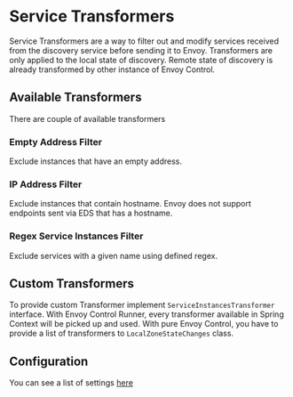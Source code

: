 # Service Transformers

Service Transformers are a way to filter out and modify services received from the discovery service before sending it to Envoy.
Transformers are only applied to the local state of discovery. Remote state of discovery is already transformed by other
instance of Envoy Control.

## Available Transformers

There are couple of available transformers

### Empty Address Filter

Exclude instances that have an empty address.

### IP Address Filter

Exclude instances that contain hostname. Envoy does not support endpoints sent via EDS that has a hostname.

### Regex Service Instances Filter

Exclude services with a given name using defined regex.

## Custom Transformers

To provide custom Transformer implement `ServiceInstancesTransformer` interface. With Envoy Control Runner, every
transformer available in Spring Context will be picked up and used. With pure Envoy Control, you have to provide
a list of transformers to `LocalZoneStateChanges` class.

## Configuration

You can see a list of settings [here](../configuration.md#service-filters)

